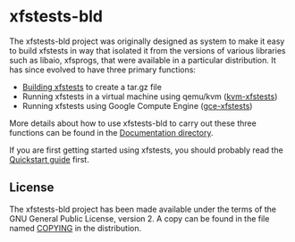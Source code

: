 # xfstests-bld

The xfstests-bld project was originally designed as system to make it
easy to build xfstests in way that isolated it from the versions of
various libraries such as libaio, xfsprogs, that were available in a
particular distribution.  It has since evolved to have three primary
functions:

* [Building xfstests](Documentation/building-xfstests.md) to create a tar.gz file
* Running xfstests in a virtual machine using qemu/kvm ([kvm-xfstests](Documentation/kvm-xfstests.md))
* Running xfstests using Google Compute Engine ([gce-xfstests](Documentation/gce-xfstests.md))

More details about how to use xfstests-bld to carry out these three
functions can be found in the [Documentation
directory](Documentation/00-index.md).

If you are first getting started using xfstests, you should probably
read the [Quickstart guide](Documentation/kvm-quickstart.md) first.

## License

The xfstests-bld project has been made available under the terms of
the GNU General Public License, version 2.  A copy can be found in the
file named [COPYING](COPYING) in the distribution.
